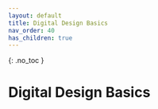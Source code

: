 ```yaml
---
layout: default
title: Digital Design Basics
nav_order: 40
has_children: true
---
```


{: .no_toc }

# Digital Design Basics